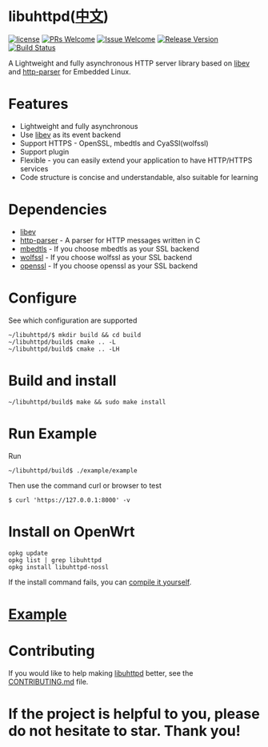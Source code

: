 # libuhttpd([中文](/README_ZH.md))

[1]: https://img.shields.io/badge/license-MIT-brightgreen.svg?style=plastic
[2]: /LICENSE
[3]: https://img.shields.io/badge/PRs-welcome-brightgreen.svg?style=plastic
[4]: https://github.com/zhaojh329/libuhttpd/pulls
[5]: https://img.shields.io/badge/Issues-welcome-brightgreen.svg?style=plastic
[6]: https://github.com/zhaojh329/libuhttpd/issues/new
[7]: https://img.shields.io/badge/release-3.0.2-blue.svg?style=plastic
[8]: https://github.com/zhaojh329/libuhttpd/releases
[9]: https://travis-ci.org/zhaojh329/libuhttpd.svg?branch=master
[10]: https://travis-ci.org/zhaojh329/libuhttpd

[![license][1]][2]
[![PRs Welcome][3]][4]
[![Issue Welcome][5]][6]
[![Release Version][7]][8]
[![Build Status][9]][10]

[libev]: http://software.schmorp.de/pkg/libev.html
[http-parser]: https://github.com/nodejs/http-parser
[openssl]: https://github.com/openssl/openssl
[mbedtls]: https://github.com/ARMmbed/mbedtls
[wolfssl]: https://github.com/wolfSSL/wolfssl

A Lightweight and fully asynchronous HTTP server library based on [libev] and [http-parser] for Embedded Linux.

# Features
* Lightweight and fully asynchronous
* Use [libev] as its event backend
* Support HTTPS - OpenSSL, mbedtls and CyaSSl(wolfssl)
* Support plugin
* Flexible - you can easily extend your application to have HTTP/HTTPS services
* Code structure is concise and understandable, also suitable for learning

# Dependencies
* [libev]
* [http-parser] - A parser for HTTP messages written in C
* [mbedtls] - If you choose mbedtls as your SSL backend
* [wolfssl] - If you choose wolfssl as your SSL backend
* [openssl] - If you choose openssl as your SSL backend

# Configure
See which configuration are supported

	~/libuhttpd/$ mkdir build && cd build
	~/libuhttpd/build$ cmake .. -L
	~/libuhttpd/build$ cmake .. -LH

# Build and install

	~/libuhttpd/build$ make && sudo make install

# Run Example	
Run

	~/libuhttpd/build$ ./example/example
	
Then use the command curl or browser to test

	$ curl 'https://127.0.0.1:8000' -v

# Install on OpenWrt
    opkg update
    opkg list | grep libuhttpd
    opkg install libuhttpd-nossl

If the install command fails, you can [compile it yourself](/BUILDOPENWRT.md).

# [Example](/example)

# Contributing
If you would like to help making [libuhttpd](https://github.com/zhaojh329/libuhttpd) better,
see the [CONTRIBUTING.md](https://github.com/zhaojh329/libuhttpd/blob/master/CONTRIBUTING.md) file.

# If the project is helpful to you, please do not hesitate to star. Thank you!
